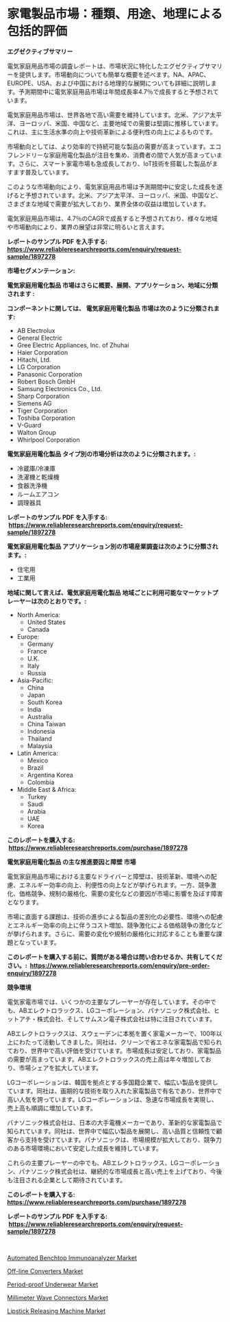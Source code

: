 <p><h1>家電製品市場：種類、用途、地理による包括的評価</h1></p><p><strong>エグゼクティブサマリー</strong></p>
<p><p>電気家庭用品市場の調査レポートは、市場状況に特化したエグゼクティブサマリーを提供します。市場動向についても簡単な概要を述べます。NA、APAC、EUROPE、USA、および中国における地理的な展開についても詳細に説明します。予測期間中に電気家庭用品市場は年間成長率4.7％で成長すると予想されています。</p><p>電気家庭用品市場は、世界各地で高い需要を維持しています。北米、アジア太平洋、ヨーロッパ、米国、中国など、主要地域での需要は堅調に推移しています。これは、主に生活水準の向上や技術革新による便利性の向上によるものです。</p><p>市場動向としては、より効率的で持続可能な製品の需要が高まっています。エコフレンドリーな家庭用電化製品が注目を集め、消費者の間で人気が高まっています。さらに、スマート家電市場も急成長しており、IoT技術を搭載した製品がますます普及しています。</p><p>このような市場動向により、電気家庭用品市場は予測期間中に安定した成長を遂げると予想されています。北米、アジア太平洋、ヨーロッパ、米国、中国など、さまざまな地域で需要が拡大しており、業界全体の収益は増加しています。</p><p>電気家庭用品市場は、4.7％のCAGRで成長すると予想されており、様々な地域や市場動向により、業界の展望は非常に明るいと言えます。</p></p>
<p><strong>レポートのサンプル PDF を入手する: <a href="https://www.reliableresearchreports.com/enquiry/request-sample/1897278">https://www.reliableresearchreports.com/enquiry/request-sample/1897278</a></strong></p>
<p><strong>市場セグメンテーション:</strong></p>
<p><strong> 電気家庭用電化製品 市場はさらに概要、展開、アプリケーション、地域に分類されます :</strong></p>
<p><strong>コンポーネントに関しては、 電気家庭用電化製品 市場は次のように分類されます: &nbsp;</strong></p>
<p><ul><li>AB Electrolux</li><li>General Electric</li><li>Gree Electric Appliances, Inc. of Zhuhai</li><li>Haier Corporation</li><li>Hitachi, Ltd.</li><li>LG Corporation</li><li>Panasonic Corporation</li><li>Robert Bosch GmbH</li><li>Samsung Electronics Co., Ltd.</li><li>Sharp Corporation</li><li>Siemens AG</li><li>Tiger Corporation</li><li>Toshiba Corporation</li><li>V-Guard</li><li>Walton Group</li><li>Whirlpool Corporation</li></ul></p>
<p><strong> 電気家庭用電化製品 タイプ別の市場分析は次のように分類されます。:</strong></p>
<p><ul><li>冷蔵庫/冷凍庫</li><li>洗濯機と乾燥機</li><li>食器洗浄機</li><li>ルームエアコン</li><li>調理器具</li></ul></p>
<p><strong>レポートのサンプル PDF を入手する: &nbsp;<a href="https://www.reliableresearchreports.com/enquiry/request-sample/1897278">https://www.reliableresearchreports.com/enquiry/request-sample/1897278</a></strong></p>
<p><strong> 電気家庭用電化製品 アプリケーション別の市場産業調査は次のように分類されます。:</strong></p>
<p><ul><li>住宅用</li><li>工業用</li></ul></p>
<p><strong>地域に関して言えば、電気家庭用電化製品 地域ごとに利用可能なマーケットプレーヤーは次のとおりです。:</strong></p>
<p><ul>
    <li>
        North America:
        <ul>
            <li>United States</li>
            <li>Canada</li>
        </ul>
    </li>
    <li>
        Europe:
        <ul>
            <li>Germany</li>
            <li>France</li>
            <li>U.K.</li>
            <li>Italy</li>
            <li>Russia</li>
        </ul>
    </li>
    <li>
        Asia-Pacific:
        <ul>
            <li>China</li>
            <li>Japan</li>
            <li>South Korea</li>
            <li>India</li>
            <li>Australia</li>
            <li>China Taiwan</li>
            <li>Indonesia</li>
            <li>Thailand</li>
            <li>Malaysia</li>
        </ul>
    </li>
    <li>
        Latin America:
        <ul>
            <li>Mexico</li>
            <li>Brazil</li>
            <li>Argentina Korea</li>
            <li>Colombia</li>
        </ul>
    </li>
    <li>
        Middle East & Africa:
        <ul>
            <li>Turkey</li>
            <li>Saudi</li>
            <li>Arabia</li>
            <li>UAE</li>
            <li>Korea</li>
        </ul>
    </li>
    </ul></p>
<p><strong>このレポートを購入する: &nbsp;<a href="https://www.reliableresearchreports.com/purchase/1897278">https://www.reliableresearchreports.com/purchase/1897278</a></strong></p>
<p><strong>電気家庭用電化製品 の主な推進要因と障壁 市場</strong></p>
<p><p>電気家庭用品市場における主要なドライバーと障壁は、技術革新、環境への配慮、エネルギー効率の向上、利便性の向上などが挙げられます。一方、競争激化、価格競争、規制の厳格化、需要の変化などの要因が市場に影響を及ぼす障害となります。</p><p>市場に直面する課題は、技術の進歩による製品の差別化の必要性、環境への配慮とエネルギー効率の向上に伴うコスト増加、競争激化による価格競争の激化などが挙げられます。さらに、需要の変化や規制の厳格化に対応することも重要な課題となっています。</p></p>
<p><strong>このレポートを購入する前に、質問がある場合は問い合わせるか、共有してください。:&nbsp; <a href="https://www.reliableresearchreports.com/enquiry/pre-order-enquiry/1897278">https://www.reliableresearchreports.com/enquiry/pre-order-enquiry/1897278</a></strong></p>
<p><strong>競争環境</strong></p>
<p><p>電気家電市場では、いくつかの主要なプレーヤーが存在しています。その中でも、ABエレクトロラックス、LGコーポレーション、パナソニック株式会社、ヒットアチ・株式会社、そしてサムスン電子株式会社は特に注目されています。</p><p>ABエレクトロラックスは、スウェーデンに本拠を置く家電メーカーで、100年以上にわたって活動してきました。同社は、クリーンで省エネな家電製品で知られており、世界中で高い評価を受けています。市場成長は安定しており、家電製品の需要が高まっています。ABエレクトロラックスの売上高は年々増加しており、市場シェアを拡大しています。</p><p>LGコーポレーションは、韓国を拠点とする多国籍企業で、幅広い製品を提供しています。同社は、画期的な技術を取り入れた家電製品で有名であり、世界中で高い人気を誇っています。LGコーポレーションは、急速な市場成長を実現し、売上高も順調に増加しています。</p><p>パナソニック株式会社は、日本の大手電機メーカーであり、革新的な家電製品で知られています。同社は、世界中で幅広い製品を展開し、高い品質と信頼性で顧客から支持を受けています。パナソニックは、市場規模が拡大しており、競争力のある市場環境において安定した成長を維持しています。</p><p>これらの主要プレーヤーの中でも、ABエレクトロラックス、LGコーポレーション、パナソニック株式会社は、継続的な市場成長と高い売上を上げており、今後も注目される企業として期待されています。</p></p>
<p><strong>このレポートを購入する: &nbsp; <a href="https://www.reliableresearchreports.com/purchase/1897278">https://www.reliableresearchreports.com/purchase/1897278</a></strong></p>
<p><strong>レポートのサンプル PDF を入手する: &nbsp;<a href="https://www.reliableresearchreports.com/enquiry/request-sample/1897278">https://www.reliableresearchreports.com/enquiry/request-sample/1897278</a></strong><strong></strong></p>
<p>&nbsp;</p>
<p><p><a href="https://flame-sidecar-702.notion.site/Automated-Benchtop-Immunoanalyzer-Market-Size-2024-2031-Global-Industrial-Analysis-Key-Geographic-0311fab05a14498c97ae4f7ea848de0b">Automated Benchtop Immunoanalyzer Market</a></p><p><a href="https://view.publitas.com/reportprime-1/off-line-converters-market-size-reflecting-a-forecast-till-2031-market-by-type-by-application-and-by-geography/">Off-line Converters Market</a></p><p><a href="https://pretty-mail-caf.notion.site/Period-proof-Underwear-Market-Size-Reflecting-a-Forecast-Till-2031-Market-By-Type-By-Application-a-0b14cc40f0724bab9893f2b64eb6af9d">Period-proof Underwear Market</a></p><p><a href="https://view.publitas.com/reportprime-1/millimeter-wave-connectors-market-research-report-provides-thorough-industry-overview-which-offers-an-in-depth-analysis-of-product-trends-and-new-market-divisions/">Millimeter Wave Connectors Market</a></p><p><a href="https://full-wildebeest-80b.notion.site/Lipstick-Releasing-Machine-Market-Size-Growing-and-Forecasted-for-period-from-2024-2031-and-provid-3f5922f06859417d94277271ac1774a6">Lipstick Releasing Machine Market</a></p></p>